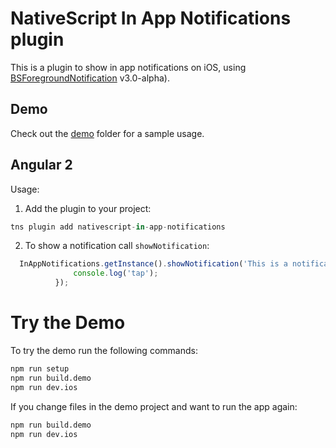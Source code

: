 # NativeScript In App Notifications plugin

This is a plugin to show in app notifications on iOS, using [BSForegroundNotification](https://github.com/Essent/ForegroundNotification/tree/3.0-alpha) v3.0-alpha).

## Demo

Check out the [demo](./demo) folder for a sample usage.

## Angular 2

Usage:

1. Add the plugin to your project:

  ```ts
  tns plugin add nativescript-in-app-notifications
  ```

2. To show a notification call `showNotification`:
```ts
  InAppNotifications.getInstance().showNotification('This is a notification', 'This is the title', () => {
              console.log('tap');
          });
  ```

# Try the Demo

To try the demo run the following commands:

```sh
npm run setup
npm run build.demo
npm run dev.ios
```

If you change files in the demo project and want to run the app again:
```sh
npm run build.demo
npm run dev.ios
```